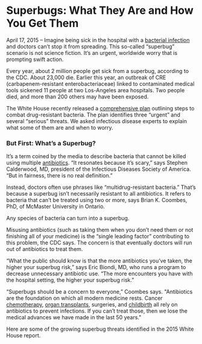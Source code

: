 # Superbugs: What They Are and How You Get Them

April 17, 2015 – Imagine being sick in the hospital with a [bacterial infection] and doctors can’t stop it from spreading. This so-called “superbug” scenario is not science fiction. It’s an urgent, worldwide worry that is prompting swift action.

Every year, about 2 million people get sick from a superbug, according to the CDC. About 23,000 die. Earlier this year, an outbreak of CRE (carbapenem-resistant enterobacteriaceae) linked to contaminated medical tools sickened 11 people at two Los-Angeles area hospitals. Two people died, and more than 200 others may have been exposed.

The White House recently released a [comprehensive plan] outlining steps to combat drug-resistant bacteria. The plan identifies three “urgent” and several “serious” threats. We asked infectious disease experts to explain what some of them are and when to worry.

### But First: What’s a Superbug?

It’s a term coined by the media to describe bacteria that cannot be killed using multiple [antibiotics]. “It resonates because it’s scary,” says Stephen Calderwood, MD, president of the Infectious Diseases Society of America. “But in fairness, there is no real definition.”

Instead, doctors often use phrases like “multidrug-resistant bacteria.” That’s because a superbug isn’t necessarily resistant to all antibiotics. It refers to bacteria that can’t be treated using two or more, says Brian K. Coombes, PhD, of McMaster University in Ontario.

Any species of bacteria can turn into a superbug.

Misusing antibiotics (such as taking them when you don’t need them or not finishing all of your medicine) is the “single leading factor” contributing to this problem, the CDC says. The concern is that eventually doctors will run out of antibiotics to treat them.

“What the public should know is that the more antibiotics you’ve taken, the higher your superbug risk,” says Eric Biondi, MD, who runs a program to decrease unnecessary antibiotic use. “The more encounters you have with the hospital setting, the higher your superbug risk.”

“Superbugs should be a concern to everyone,” Coombes says. "Antibiotics are the foundation on which all modern medicine rests. Cancer [chemotherapy], [organ transplants], surgeries, and [childbirth] all rely on antibiotics to prevent infections. If you can’t treat those, then we lose the medical advances we have made in the last 50 years."

Here are some of the growing superbug threats identified in the 2015 White House report.

  [bacterial infection]: http://www.webmd.com/a-to-z-guides/bacterial-and-viral-infections
  [comprehensive plan]: http://www.webmd.com/click?url=https://www.whitehouse.gov/sites/default/files/docs/national_action_plan_for_combating_antibotic-resistant_bacteria.pdf
  [antibiotics]: http://www.webmd.com/cold-and-flu/rm-quiz-antibiotics-myths-facts
  [chemotherapy]: http://www.webmd.com/cancer/chemotherapy-what-to-expect
  [organ transplants]: http://www.webmd.com/a-to-z-guides/organ-donation-facts
  [childbirth]: http://www.webmd.com/baby/guide/delivery-methods
